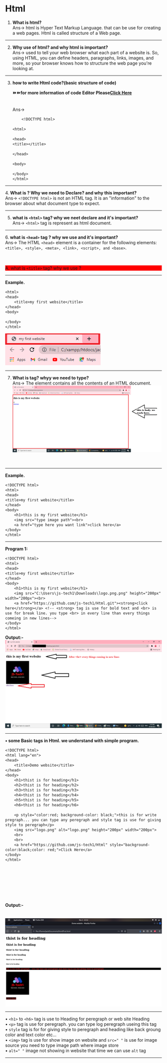 # Html

1. <strong>What is html?</strong><br>
	Ans-> html is Hyper Text Markup Language. that can be use for creating a web pages. Html is called structure of a Web page.

********************************************************************************************************************************************************************************* 
2. <strong>Why use of html? and why html is important?</strong><br>
Ans-> used to tell your web browser what each part of a website is. So, using HTML, you can define headers, paragraphs, links, images, and more, so your browser knows how to structure the web page you're looking at.
 
*********************************************************************************************************************************************************************************
3. <strong>how to write Html code?(basic structure of code)<p>⏩⏩for more information of code Editor Please<a href="more_information.md">Click Here</a></p></strong><br>
Ans->
	```language
		<!DOCTYPE html>

	<html>

	<head>
	<title></title>

	</head>

	<body>

	</body>
	</html>
	```



*********************************************************************************************************************************************************************************  
4.<strong> What is <!DOCTYPE html> ? Why we need to Declare? and why this important? </strong> <br>
 Ans-> ```<!DOCTYPE html>```  is not an HTML tag. It is an "information" to the browser about what document type to expect.
********************************************************************************************************************************************************************************
5. <strong>what is ```<html>``` tag?  why we neet declare and it's important?</strong><br>
 Ans-> ```<html>``` tag is represent as html document.
 ********************************************************************************************************************************************************************************
6.<strong> what is ```<head>``` tag ? why we use and it's important?</strong> <br>
 Ans-> The HTML ```<head>``` element is a container for the following elements: ```<title>, <style>, <meta>, <link>, <script>, and <base>```.
	<br>
	<br>				
	<p style="background-color: red">A. what is ```<title>``` tag? why we use ?</p>
	
*********************************************************************************************************************************************************************************
<strong>Example.</strong>	
		
```<!DOCTYPE html>
<html>
<head>
	<title>my first website</title>
</head>
<body>

</body>
</html>
```
<img src="first web site.png">
		
*********************************************************************************************************************************************************************************

7. <strong>What is <body> tag? whyy we need to type?</strong><br>
Ans-> The <body> element contains all the contents of an HTML document.<br>
	<img src="body.png"><br>
		<br>
		<br>
*********************************************************************************************************************************************************************************
<strong>Example.</strong>
```example
<!DOCTYPE html>
<html>
<head>
<title>my first website</title>
</head>
<body>
	<h1>this is my first website</h1>
	<img src="type image path"><br>
	<a href="type here you want link">click here</a>
</body>
</html>
```	
*******************************************************************************************************************************************************************************		
<strong>Program 1:</strong>
```
<!DOCTYPE html>
<html>
<head>
<title>my first website</title>
</head>
<body>
	<h1>this is my first website</h1>
	<img src="C:\Users\js-tech1\Downloads\logo.png.png" height="200px" width="200px"><br>
	<a href="https://github.com/js-tech1/Html.git"><strong>click here</strong></a> <!-- <strong> tag is use for bold text and <br> is use for break line. you type <br> in every line than every things comeing in new lines-->
</body>
</html>
```
		
<strong>Output:-</strong>
<br>
<img src="body_pr1.png">
		
******************************************************************************************************************************************************************

<strong>• some Basic tags in Html. we understand with simple program.</strong>
```
<!DOCTYPE html>
<html lang="en">
<head>
    <title>Demo website</title>
</head>
<body>
    <h1>thist is for heading</h1>
    <h2>thist is for heading</h2>
    <h3>thist is for heading</h3>
    <h4>thist is for heading</h4>
    <h5>thist is for heading</h5>
    <h6>thist is for heading</h6>

    <p style="color:red; background-color: black;">this is for write pregraph... you can type any peregraph and style tag is use for giving style to peregraph</p>
    <img src="logo.png" alt="logo.png" height="200px" width="200px">
    <br>
    <br>
    <a href="https://github.com/js-tech1/Html" style="background-color:black;color: red;">Click Here</a>
</body>
</html>
```
<br>
<br>
<br>
<br>
<br>
<br>
		
<strong>Output:-</strong>
<br>
<br>
<br>
<img src="demo.png">
		
******************************************************************************************************************************************************************
		
 • ```<h1>``` to ```<h6>``` tag is use to Heading for peregraph or web site Heading<br>
 • ```<p>``` tag is use for peregraph. you can type log peregraph useing this tag<br>
 • ```style``` tag is for for giving style to peregraph and heading like back groung color and text color etc...<br>
 • ```<img>``` tag is use for show image on website and ```src=" "``` is use for image source you need to type image path where image store<br>
 • ```alt=" "``` image not showing in website that time we can use ```alt``` tag
<hr>
		
